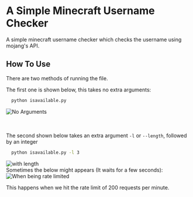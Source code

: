 
# A Simple Minecraft Username Checker

A simple minecraft username checker which checks the username using mojang's API.


## How To Use

There are two methods of running the file.

The first one is shown below, this takes no extra arguments:

```bash
  python isavailable.py
```

![No Arguments](https://gyazo.com/64b333f6eca800ad6eb382075f177d6b.gif)

<br><br>
The second shown below takes an extra argument `-l` or `--length`, followed by an integer

```bash
  python isavailable.py -l 3
```

![with length](https://gyazo.com/e3e1d5adfcb0e56ca036429dd4aac761.gif)
<br>
Sometimes the below might appears (It waits for a few seconds):
<br>
![When being rate limited](https://gyazo.com/289928ca0d7bdd25921c7ba733079d38.png)

This happens when we hit the rate limit of 200 requests per minute.